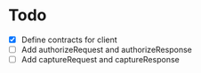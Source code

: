 # Todo
- [x] Define contracts for client 
- [ ] Add authorizeRequest and authorizeResponse
- [ ] Add captureRequest and captureResponse
